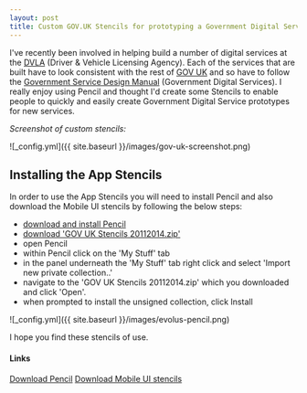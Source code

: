 ```yaml
---
layout: post
title: Custom GOV.UK Stencils for prototyping a Government Digital Service using Pencil
---
```


I've recently been involved in helping build a number of digital services at the [DVLA](https://www.gov.uk/government/organisations/driver-and-vehicle-licensing-agency) (Driver & Vehicle Licensing Agency). Each of the services that are built have to look consistent with the rest of [GOV UK](http://gov.uk) and so have to follow the [Government Service Design Manual](http://govuk-elements.herokuapp.com/) (Government Digital Services). I really enjoy using Pencil and thought I'd create some Stencils to enable people to quickly and easily create Government Digital Service prototypes for new services.

*Screenshot of custom stencils:* 

![_config.yml]({{ site.baseurl }}/images/gov-uk-screenshot.png)

## Installing the App Stencils

In order to use the App Stencils you will need to install Pencil and also download the Mobile UI stencils by following the below steps:

* [download and install Pencil](http://pencil.evolus.vn/)
* [download 'GOV UK Stencils 20112014.zip'](https://drive.google.com/file/d/0BypmF8SEg6CQYmlTMjREUl9vYWs/view?usp=sharing)
* open Pencil
* within Pencil click on the 'My Stuff' tab 
* in the panel underneath the 'My Stuff' tab right click and select 'Import new private collection..' 
* navigate to the 'GOV UK Stencils 20112014.zip' which you downloaded and click 'Open'.
* when prompted to install the unsigned collection, click Install

![_config.yml]({{ site.baseurl }}/images/evolus-pencil.png)



I hope you find these stencils of use.

#### Links
[Download Pencil](http://pencil.evolus.vn/)
[Download Mobile UI stencils](https://drive.google.com/file/d/0BypmF8SEg6CQaGJ5RjU3ZGdkam8/view?usp=sharing)
